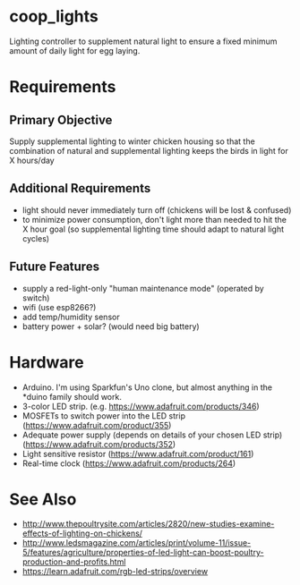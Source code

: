 # coop_lights
Lighting controller to supplement natural light to ensure a fixed minimum amount of daily light for egg laying.

# Requirements
## Primary Objective
Supply supplemental lighting to winter chicken housing so that the combination of natural and supplemental lighting keeps the birds in light for X hours/day

## Additional Requirements
- light should never immediately turn off (chickens will be lost & confused)
- to minimize power consumption, don't light more than needed to hit the X hour goal (so supplemental lighting time should adapt to natural light cycles)

## Future Features
- supply a red-light-only "human maintenance mode" (operated by switch)
- wifi (use esp8266?)
- add temp/humidity sensor
- battery power + solar? (would need big battery)

# Hardware
* Arduino.  I'm using Sparkfun's Uno clone, but almost anything in the *duino family should work.
* 3-color LED strip.  (e.g. https://www.adafruit.com/products/346)
* MOSFETs to switch power into the LED strip (https://www.adafruit.com/product/355)
* Adequate power supply (depends on details of your chosen LED strip) (https://www.adafruit.com/products/352)
* Light sensitive resistor (https://www.adafruit.com/product/161)
* Real-time clock (https://www.adafruit.com/products/264)

# See Also
* http://www.thepoultrysite.com/articles/2820/new-studies-examine-effects-of-lighting-on-chickens/
* http://www.ledsmagazine.com/articles/print/volume-11/issue-5/features/agriculture/properties-of-led-light-can-boost-poultry-production-and-profits.html
* https://learn.adafruit.com/rgb-led-strips/overview
